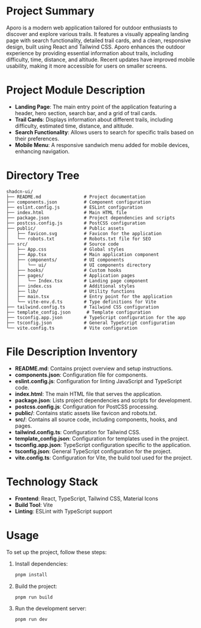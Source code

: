 # Project Summary
Aporo is a modern web application tailored for outdoor enthusiasts to discover and explore various trails. It features a visually appealing landing page with search functionality, detailed trail cards, and a clean, responsive design, built using React and Tailwind CSS. Aporo enhances the outdoor experience by providing essential information about trails, including difficulty, time, distance, and altitude. Recent updates have improved mobile usability, making it more accessible for users on smaller screens.

# Project Module Description
- **Landing Page**: The main entry point of the application featuring a header, hero section, search bar, and a grid of trail cards.
- **Trail Cards**: Displays information about different trails, including difficulty, estimated time, distance, and altitude.
- **Search Functionality**: Allows users to search for specific trails based on their preferences.
- **Mobile Menu**: A responsive sandwich menu added for mobile devices, enhancing navigation.

# Directory Tree
```
shadcn-ui/
├── README.md                # Project documentation
├── components.json          # Component configuration
├── eslint.config.js         # ESLint configuration
├── index.html               # Main HTML file
├── package.json             # Project dependencies and scripts
├── postcss.config.js        # PostCSS configuration
├── public/                  # Public assets
│   ├── favicon.svg          # Favicon for the application
│   └── robots.txt           # Robots.txt file for SEO
├── src/                     # Source code
│   ├── App.css              # Global styles
│   ├── App.tsx              # Main application component
│   ├── components/          # UI components
│   │   └── ui/              # UI components directory
│   ├── hooks/               # Custom hooks
│   ├── pages/               # Application pages
│   │   └── Index.tsx        # Landing page component
│   ├── index.css            # Additional styles
│   ├── lib/                 # Utility functions
│   ├── main.tsx             # Entry point for the application
│   └── vite-env.d.ts        # Type definitions for Vite
├── tailwind.config.ts       # Tailwind CSS configuration
├── template_config.json      # Template configuration
├── tsconfig.app.json        # TypeScript configuration for the app
├── tsconfig.json            # General TypeScript configuration
└── vite.config.ts           # Vite configuration
```

# File Description Inventory
- **README.md**: Contains project overview and setup instructions.
- **components.json**: Configuration file for components.
- **eslint.config.js**: Configuration for linting JavaScript and TypeScript code.
- **index.html**: The main HTML file that serves the application.
- **package.json**: Lists project dependencies and scripts for development.
- **postcss.config.js**: Configuration for PostCSS processing.
- **public/**: Contains static assets like favicon and robots.txt.
- **src/**: Contains all source code, including components, hooks, and pages.
- **tailwind.config.ts**: Configuration for Tailwind CSS.
- **template_config.json**: Configuration for templates used in the project.
- **tsconfig.app.json**: TypeScript configuration specific to the application.
- **tsconfig.json**: General TypeScript configuration for the project.
- **vite.config.ts**: Configuration for Vite, the build tool used for the project.

# Technology Stack
- **Frontend**: React, TypeScript, Tailwind CSS, Material Icons
- **Build Tool**: Vite
- **Linting**: ESLint with TypeScript support

# Usage
To set up the project, follow these steps:
1. Install dependencies:
   ```bash
   pnpm install
   ```
2. Build the project:
   ```bash
   pnpm run build
   ```
3. Run the development server:
   ```bash
   pnpm run dev
   ```
